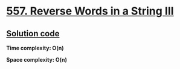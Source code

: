 # [557. Reverse Words in a String III](https://leetcode.com/problems/reverse-words-in-a-string-iii/)

## [Solution code](https://github.com/alexengrig/leetcode/blob/main/src/main/java/dev/alexengrig/leetcode/_557_reverse_words_in_string3/Solution.java)

**Time complexity: O(n)**

**Space complexity: O(n)**
